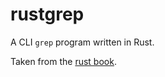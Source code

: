 # rustgrep

A CLI `grep` program written in Rust.

Taken from the [rust book](https://doc.rust-lang.org/book/ch12-00-an-io-project.html).
